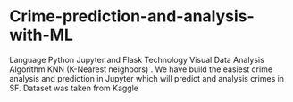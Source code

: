 # Crime-prediction-and-analysis-with-ML
Language    Python Jupyter and Flask Technology Visual Data Analysis Algorithm KNN (K-Nearest neighbors) . We have build the easiest crime analysis and prediction in Jupyter which will predict and analysis crimes in SF. Dataset was taken from Kaggle
